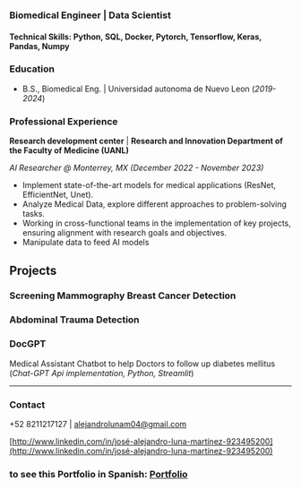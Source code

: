 ### Biomedical Engineer | Data Scientist 

#### Technical Skills: Python, SQL, Docker, Pytorch, Tensorflow, Keras, Pandas, Numpy

### Education
- B.S., Biomedical Eng. | Universidad autonoma de Nuevo Leon (_2019-2024_)

### Professional Experience
**Research development center** | **Research and Innovation Department of the Faculty of Medicine (UANL)**

*AI Researcher @ Monterrey, MX (_December 2022 - November 2023_)*

- Implement state-of-the-art models for medical applications (ResNet, EfficientNet, Unet).
- Analyze Medical Data, explore different approaches to problem-solving tasks.
- Working in cross-functional teams in the implementation of key projects, ensuring alignment with research goals and objectives.
- Manipulate data to feed AI models

## Projects

### Screening Mammography Breast Cancer Detection


### Abdominal Trauma Detection


### DocGPT
Medical Assistant Chatbot to help Doctors to follow up diabetes mellitus (*Chat-GPT Api implementation, Python, Streamlit*) 

---

### Contact

 +52 8211217127 | alejandrolunam04@gmail.com

[http://www.linkedin.com/in/josé-alejandro-luna-martínez-923495200](http://www.linkedin.com/in/josé-alejandro-luna-martínez-923495200)

### to see this Portfolio in Spanish: [Portfolio](https://alexluna4.github.io/portafolio-esp/)

